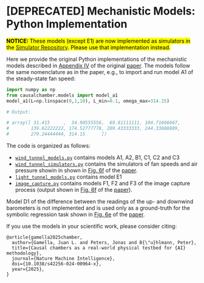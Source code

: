 # [DEPRECATED] Mechanistic Models: Python Implementation

<mark>**NOTICE:** These models (except E1) are now implemented as simulators in the [Simulator Repository](https://github.com/juangamella/causal-chamber-package/tree/main/causalchamber/simulators). Please use that implementation instead.</mark>

Here we provide the original Python implementations of the mechanistic models described in [Appendix IV](https://arxiv.org/pdf/2404.11341#page=28&zoom=100,57,65) of the original [paper](https://www.nature.com/articles/s42256-024-00964-x). The models follow the same nomenclature as in the paper, e.g., to import and run model A1 of the steady-state fan speed:
```Python
import numpy as np
from causalchamber.models import model_a1
model_a1(L=np.linspace(0,1,10), L_min=0.1, omega_max=314.15)

# Output:

# array([ 31.415     ,  34.90555556,  69.81111111, 104.71666667,
#        139.62222222, 174.52777778, 209.43333333, 244.33888889,
#        279.24444444, 314.15      ])
```

The code is organized as follows:

- [`wind_tunnel_models.py`](wind_tunnel_models.py) contains models A1, A2, B1, C1, C2 and C3
- [`wind_tunnel_simulators.py`](wind_tunnel_simulators.py) contains the simulators of fan speeds and air pressure showin in shown in [Fig. 6f](https://www.nature.com/articles/s42256-024-00964-x/figures/6) of the [paper](https://www.nature.com/articles/s42256-024-00964-x).
- [`light_tunnel_models.py`](light_tunnel_models.py) contains model E1
- [`image_capture.py`](image_capture.py) contains models F1, F2 and F3 of the image capture process (output shown in [Fig. 6f](https://www.nature.com/articles/s42256-024-00964-x/figures/6) of the [paper](https://www.nature.com/articles/s42256-024-00964-x)).

Model D1 of the difference between the readings of the up- and downwind barometers is not implemented and is used only as a ground-truth for the symbolic regression task shown in [Fig. 6e](https://www.nature.com/articles/s42256-024-00964-x/figures/6) of the [paper](https://www.nature.com/articles/s42256-024-00964-x).

If you use the models in your scientific work, please consider citing:

```
﻿@article{gamella2025chamber,
  author={Gamella, Juan L. and Peters, Jonas and B{\"u}hlmann, Peter},
  title={Causal chambers as a real-world physical testbed for {AI} methodology},
  journal={Nature Machine Intelligence},
  doi={10.1038/s42256-024-00964-x},
  year={2025},
}
```
